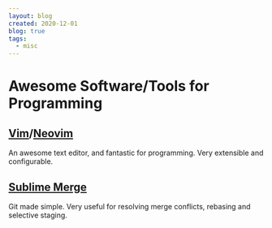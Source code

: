 ```yaml
---
layout: blog
created: 2020-12-01
blog: true
tags:
  - misc
---
```


Awesome Software/Tools for Programming
======================================

[Vim](https://www.vim.org/)/[Neovim](https://neovim.io/)
--------

An awesome text editor, and fantastic for programming. Very extensible and configurable.

[Sublime Merge](https://www.sublimemerge.com/)
-------------------------------------------------

Git made simple. Very useful for resolving merge conflicts, rebasing and selective staging.
